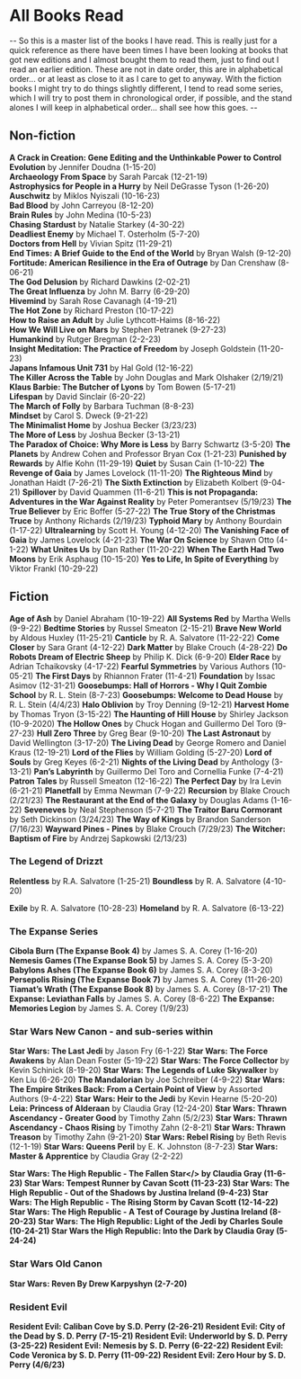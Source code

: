 # All Books Read
-- So this is a master list of the books I have read. This is really just for a quick reference as there have been times I have been looking at books that got new editions and I almost bought them to read them, just to find out I read an earlier edition. These are not in date order, this are in alphabetical order... or at least as close to it as I care to get to anyway.
With the fiction books I might try to do things slightly different, I tend to read some series, which I will try to post them in chronological order, if possible, and the stand alones I will keep in alphabetical order... shall see how this goes. --

## Non-fiction
<b>A Crack in Creation: Gene Editing and the Unthinkable Power to Control Evolution</b> by Jennifer Doudna (1-15-20)\
<b>Archaeology From Space</b> by Sarah Parcak (12-21-19)\
<b>Astrophysics for People in a Hurry</b> by Neil DeGrasse Tyson (1-26-20)\
<b>Auschwitz</b> by Miklos Nyiszali (10-16-23)\
<b>Bad Blood</b> by John Carreyou (8-12-20)\
<b>Brain Rules</b> by John Medina (10-5-23)\
<b>Chasing Stardust</b> by Natalie Starkey (4-30-22)\
<b>Deadliest Enemy</b> by Michael T. Osterholm (5-7-20)\
<b>Doctors from Hell</b> by Vivian Spitz (11-29-21)\
<b>End Times: A Brief Guide to the End of the World</b> by Bryan Walsh (9-12-20)\
<b>Fortitude: American Resilience in the Era of Outrage</b> by Dan Crenshaw (8-06-21)\
<b>The God Delusion</b> by Richard Dawkins (2-02-21)\
<b>The Great Influenza</b> by John M. Barry (6-29-20)\
<b>Hivemind</b> by Sarah Rose Cavanagh (4-19-21)\
<b>The Hot Zone</b> by Richard Preston (10-17-22)\
<b>How to Raise an Adult</b> by Julie Lythcott-Haims (8-16-22)\
<b>How We Will Live on Mars</b> by Stephen Petranek (9-27-23)\
<b>Humankind</b> by Rutger Bregman (2-2-23)\
<b>Insight Meditation: The Practice of Freedom</b> by Joseph Goldstein (11-20-23)\
<b>Japans Infamous Unit 731</b> by Hal Gold (12-16-22)\
<b>The Killer Across the Table</b> by John Douglas and Mark Olshaker (2/19/21)\
<b>Klaus Barbie: The Butcher of Lyons</b> by Tom Bowen (5-17-21)\
<b>Lifespan</b> by David Sinclair (6-20-22)\
<b>The March of Folly</b> by Barbara Tuchman (8-8-23)\
<b>Mindset</b> by Carol S. Dweck (9-21-22)\
<b>The Minimalist Home</b> by Joshua Becker (3/23/23)\
<b>The More of Less</b> by Joshua Becker (3-13-21)\
<b>The Paradox of Choice: Why More is Less</b> by Barry Schwartz (3-5-20)
<b>The Planets</b> by Andrew Cohen and Professor Bryan Cox (1-21-23)
<b>Punished by Rewards</b> by Alfie Kohn (11-29-19)
<b>Quiet</b> by Susan Cain (1-10-22)
<b>The Revenge of Gaia</b> by James Lovelock (11-11-20)
<b>The Righteous Mind</b> by Jonathan Haidt (7-26-21)
<b>The Sixth Extinction</b> by Elizabeth Kolbert (9-04-21)
<b>Spillover</b> by David Quammen (11-6-21)
<b>This is not Propaganda: Adventures in the War Against Reality</b> by Peter Pomerantsev (5/19/23)
<b>The True Believer</b> by Eric Boffer (5-27-22)
<b>The True Story of the Christmas Truce</b> by Anthony Richards (2/19/23)
<b>Typhoid Mary</b> by Anthony Bourdain (1-17-22)
<b>Ultralearning</b> by Scott H. Young (4-12-20)
<b>The Vanishing Face of Gaia</b> by James Lovelock (4-21-23)
<b>The War On Science</b> by Shawn Otto (4-1-22)
<b>What Unites Us</b> by Dan Rather (11-20-22)
<b>When The Earth Had Two Moons</b> by Erik Asphaug (10-15-20)
<b>Yes to Life, In Spite of Everything</b> by Viktor Frankl (10-29-22)



## Fiction
<b>Age of Ash</b> by Daniel Abraham (10-19-22)
<b>All Systems Red</b> by Martha Wells (9-9-22)
<b>Bedtime Stories</b> by Russel Smeaton (2-15-21)
<b>Brave New World</b> by Aldous Huxley (11-25-21)
<b>Canticle</b> by R. A. Salvatore (11-22-22)
<b>Come Closer</b> by Sara Grant (4-12-22)
<b>Dark Matter</b> by Blake Crouch (4-28-22)
<b>Do Robots Dream of Electric Sheep</b> by Philip K. Dick (6-9-20)
<b>Elder Race</b> by Adrian Tchaikovsky (4-17-22)
<b>Fearful Symmetries</b> by Various Authors (10-05-21)
<b>The First Days</b> by Rhiannon Frater (11-4-21)
<b>Foundation</b> by Issac Asimov (12-31-21)
<b>Goosebumps: Hall of Horrors - Why I Quit Zombie School</b> by R. L. Stein (8-7-23)
<b>Goosebumps: Welcome to Dead House</b> by R. L. Stein (4/4/23)
<b>Halo Oblivion</b> by Troy Denning (9-12-21)
<b>Harvest Home</b> by Thomas Tryon (3-15-22)
<b>The Haunting of Hill House</b> by Shirley Jackson (10-9-2020)
<b>The Hollow Ones</b> by Chuck Hogan and Guillermo Del Toro (9-27-23)
<b>Hull Zero Three</b> by Greg Bear (9-10-20)
<b>The Last Astronaut</b> by David Wellington (3-17-20)
<b>The Living Dead</b> by George Romero and Daniel Kraus (12-19-21)
<b>Lord of the Flies</b> by William Golding (5-27-20)
<b>Lord of Souls</b> by Greg Keyes (6-2-21)
<b>Nights of the Living Dead</b> by Anthology (3-13-21)
<b>Pan’s Labyrinth</b> by Guillermo Del Toro and Cornellia Funke (7-4-21)
<b>Patron Tales</b> by Russell Smeaton  (12-16-22)
<b>The Perfect Day</b> by Ira Levin (6-21-21)
<b>Planetfall</b> by Emma Newman (7-9-22)
<b>Recursion</b> by Blake Crouch (2/21/23)
<b>The Restaurant at the End of the Galaxy</b> by Douglas Adams (1-16-22)
<b>Seveneves</b> by Neal Stephenson (5-7-21)
<b>The Traitor Baru Cormorant</b> by Seth Dickinson (3/24/23)
<b>The Way of Kings</b> by Brandon Sanderson (7/16/23)
<b>Wayward Pines - Pines</b> by Blake Crouch (7/29/23)
<b>The Witcher: Baptism of Fire</b> by Andrzej Sapkowski (2/13/23)

### The Legend of Drizzt
<b>Relentless</b> by R.A. Salvatore (1-25-21)
<b>Boundless</b> by R. A. Salvatore (4-10-20)

<b>Exile</b> by R. A. Salvatore (10-28-23)
<b>Homeland</b> by R. A. Salvatore (6-13-22)

### The Expanse Series
<b>Cibola Burn (The Expanse Book 4)</b> by James S. A. Corey (1-16-20)
<b>Nemesis Games (The Expanse Book 5)</b> by James S. A. Corey (5-3-20)
<b>Babylons Ashes (The Expanse Book 6)</b> by James S. A. Corey (8-3-20)
<b>Persepolis Rising (The Expanse Book 7)</b> by James S. A. Corey (11-26-20)
<b>Tiamat’s Wrath (The Expanse Book 8)</b> by James S. A. Corey (8-17-21)
<b>The Expanse: Leviathan Falls</b> by James S. A. Corey (8-6-22)
<b>The Expanse: Memories Legion</b> by James S. A. Corey (1/9/23)

### Star Wars New Canon - and sub-series within
<b>Star Wars: The Last Jedi</b> by Jason Fry (6-1-22)
<b>Star Wars: The Force Awakens</b> by Alan Dean Foster (5-19-22)
<b>Star Wars: The Force Collector</b> by Kevin Schinick (8-19-20)
<b>Star Wars: The Legends of Luke Skywalker</b> by Ken Liu (6-26-20)
<b>The Mandalorian</b> by Joe Schreiber (4-9-22)
<b>Star Wars: The Empire Strikes Back: From a Certain Point of View</b> by Assorted Authors (9-4-22)
<b>Star Wars: Heir to the Jedi</b> by Kevin Hearne (5-20-20)
<b>Leia: Princess of Alderaan</b> by Claudia Gray (12-24-20)
<b>Star Wars: Thrawn Ascendancy - Greater Good</b> by Timothy Zahn (5/2/23)
<b>Star Wars: Thrawn Ascendancy - Chaos Rising</b> by Timothy Zahn (2-8-21)
<b>Star Wars: Thrawn Treason</b> by Timothy Zahn (9-21-20)
<b>Star Wars: Rebel Rising</b> by Beth Revis (12-1-19)
<b>Star Wars: Queens Peril</b> by E. K. Johnston (8-7-23)
<b>Star Wars: Master & Apprentice</b> by Claudia Gray (2-2-22)

<b>Star Wars: The High Republic - The Fallen Star</> by Claudia Gray (11-6-23)
<b>Star Wars: Tempest Runner</b> by Cavan Scott (11-23-23)
<b>Star Wars: The High Republic - Out of the Shadows</b> by Justina Ireland (9-4-23)
<b>Star Wars: The High Republic - The Rising Storm</b> by Cavan Scott (12-14-22)
<b>Star Wars: The High Republic - A Test of Courage</b> by Justina Ireland (8-20-23)
<b>Star Wars: The High Republic: Light of the Jedi</b> by Charles Soule (10-24-21)
<b>Star Wars the High Republic: Into the Dark</b> by Claudia Gray (5-24-24)

### Star Wars Old Canon
<b>Star Wars: Reven</b> By Drew Karpyshyn (2-7-20)

### Resident Evil
<b>Resident Evil: Caliban Cove</b> by S.D. Perry (2-26-21)
<b>Resident Evil: City of the Dead</b> by S. D. Perry (7-15-21)
<b>Resident Evil: Underworld</b> by S. D. Perry (3-25-22)
<b>Resident Evil: Nemesis</b> by S. D. Perry (6-22-22)
<b>Resident Evil: Code Veronica</b> by S. D. Perry (11-09-22)
<b>Resident Evil: Zero Hour</b> by S. D. Perry (4/6/23)
